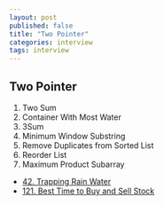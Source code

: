 ```yaml
---
layout: post
published: false
title: "Two Pointer"
categories: interview
tags: interview 
---
```


## Two Pointer

1. Two Sum
2. Container With Most Water
3. 3Sum
4. Minimum Window Substring
5. Remove Duplicates from Sorted List
6. Reorder List
7. Maximum Product Subarray

- [42. Trapping Rain Water](https://leetcode.com/problems/trapping-rain-water)
- [121. Best Time to Buy and Sell Stock](https://leetcode.com/problems/best-time-to-buy-and-sell-stock/)
